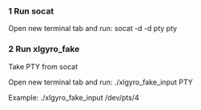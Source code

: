 
### 1 Run socat 
Open new terminal tab and run:
socat -d -d pty pty

### 2 Run xlgyro_fake
Take PTY from socat

Open new terminal tab and run:
./xlgyro_fake_input PTY

Example:
./xlgyro_fake_input /dev/pts/4
